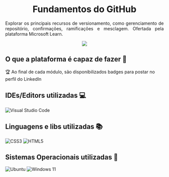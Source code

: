 <h1 align="center"> Fundamentos do GitHub </h1>
<p align="justify"> Explorar os principais recursos de versionamento, como gerenciamento de repositório, confirmações, ramificações e mesclagem. Ofertada pela plataforma Microsoft Learn. </p>

<p align="center"><img src="http://img.shields.io/static/v1?label=STATUS&message=EM%20DESENVOLVIMENTO&color=GREEN&style=for-the-badge"/></p>

## O que a plataforma é capaz de fazer :checkered_flag:
:trophy: Ao final de cada módulo, são disponibilizados badges para postar no perfil do LinkedIn 
## IDEs/Editors utilizadas :computer:
![Visual Studio Code](https://img.shields.io/badge/Visual%20Studio%20Code-0078d7.svg?style=for-the-badge&logo=visual-studio-code&logoColor=white)
## Linguagens e libs utilizadas :books:
![CSS3](https://img.shields.io/badge/css3-%231572B6.svg?style=for-the-badge&logo=css3&logoColor=white)
![HTML5](https://img.shields.io/badge/html5-%23E34F26.svg?style=for-the-badge&logo=html5&logoColor=white)
## Sistemas Operacionais utilizadas :notebook:
![Ubuntu](https://img.shields.io/badge/Ubuntu-E95420?style=for-the-badge&logo=ubuntu&logoColor=white)
![Windows 11](https://img.shields.io/badge/Windows%2011-%230079d5.svg?style=for-the-badge&logo=Windows%2011&logoColor=white)
